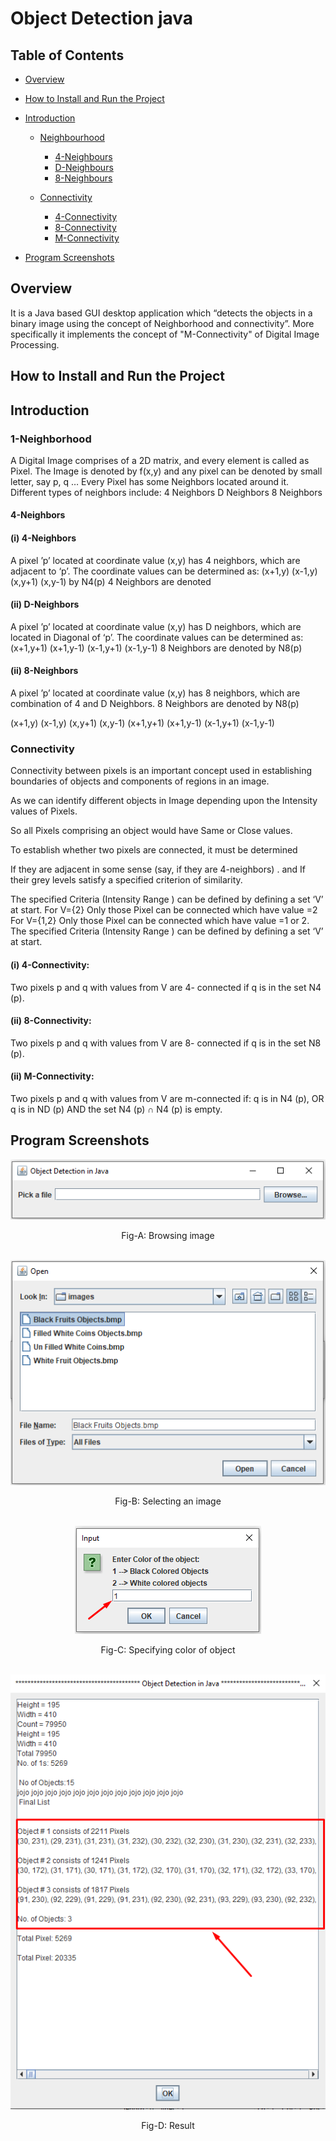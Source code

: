 # Object Detection java

## Table of Contents
* <a href = "#Overview_Head" > Overview </a> 

* <a href = "#Installation" > How to Install and Run the Project </a> 

* <a href = "#Int" > Introduction </a> 

  * <a href = "#Neighbour" > Neighbourhood </a>
    * <a href = "#4neighbours" > 4-Neighbours </a> 
    * <a href = "#Dneighbours" >  D-Neighbours </a>
    * <a href = "#8neighbours" > 8-Neighbours </a>
          
  * <a href = "#Connectivity" > Connectivity </a>
    * <a href = "#4connectivity" > 4-Connectivity </a> 
    * <a href = "#8connectivity" >   8-Connectivity </a>
    * <a href = "#Mconnectivity" >   M-Connectivity </a>
   
* <a href = "#Scr" > Program Screenshots </a>  
         
## <div id = "Overview_Head"> Overview </div>       

It is a Java based GUI desktop application which “detects the objects in a binary image using the concept of Neighborhood and connectivity”. More specifically it implements the concept of "M-Connectivity" of Digital Image Processing.

## <div id = "Installation"> How to Install and Run the Project </div>

## <div id = "Int"> Introduction </div>

### <div id = "Neighbour"> 1-Neighborhood </div>

A Digital Image comprises of a 2D matrix, and every element is called as Pixel.
The Image is denoted by f(x,y) and any pixel can be denoted by small letter, say p, q …
Every Pixel has some Neighbors located around it.
Different types of neighbors include:
4 Neighbors
D Neighbors
8 Neighbors

#### <div id = "4neighbours"> 4-Neighbors </div>

#### (i) 4-Neighbors
A pixel ’p’ located at coordinate value (x,y) has 4 neighbors, which are adjacent to ‘p’.
The coordinate values can be determined as:
(x+1,y)
(x-1,y)
(x,y+1)
(x,y-1)
by N4(p) 4 Neighbors are denoted

#### <div id = "Dneighbours"> (ii) D-Neighbors </div>

A pixel ’p’ located at coordinate value (x,y) has D neighbors, which are located in Diagonal of  ‘p’.
The coordinate values can be determined as:
(x+1,y+1)
(x+1,y-1)
(x-1,y+1)
(x-1,y-1)
8 Neighbors are denoted by N8(p)

#### <div id = "8neighbours"> (ii) 8-Neighbors </div>

A pixel ’p’ located at coordinate value (x,y) has 8 neighbors, which are combination of 4 and D Neighbors.
8 Neighbors are denoted by N8(p)

(x+1,y)
(x-1,y)
(x,y+1)
(x,y-1)
(x+1,y+1)
(x+1,y-1)
(x-1,y+1)
(x-1,y-1)

### <div id = "Connectivity"> Connectivity </div>

Connectivity between pixels is an important concept used in establishing boundaries of objects and components of regions in an image. 

As we can identify different objects in Image depending upon the Intensity values of Pixels.

So all Pixels comprising an object would have Same or Close values.

To establish whether two pixels are connected, it must be determined 

If they are adjacent in some sense (say, if they are 4-neighbors) .
and
If their grey levels satisfy a specified criterion of similarity.

The specified Criteria (Intensity Range ) can be defined by defining a set ‘V’ at start.
For V={2}
Only those Pixel can be connected which have value =2
For V={1,2}
Only those Pixel can be connected which have value =1 or 2.
The specified Criteria (Intensity Range ) can be defined by defining a set ‘V’ at start.

#### <div id = "4connectivity"> (i) 4-Connectivity: </div>

Two pixels p and q with values from V are 4- connected if q is in the set N4 (p).

#### <div id = "8connectivity"> (ii) 8-Connectivity: </div>

Two pixels p and q with values from V are 8- connected if q is in the set N8 (p). 
      
#### <div id = "Mconnectivity"> (ii) M-Connectivity: </div>

Two pixels p and q with values from V are m-connected if:
       q is in N4 (p), 	OR
       q is in ND (p) AND the set  N4 (p) ∩  N4 			(p) is empty.

## <div id = "Scr">  Program Screenshots </div>

<p align = 'center'>
 <img src = "ScreenShots/UI/FirstWindow.png"  alt = "1st Window" >
</p>
 
 <div align = "center">
  <figcaption align = "center"> Fig-A: Browsing image </figcaption>
 </div> </br>
 
 <p align = 'center'>
 <img src = "ScreenShots/UI/SecondWindow.png"  alt = "2nd Window" >
</p>
 
 <div align = "center">
  <figcaption align = "center"> Fig-B: Selecting an image </figcaption>
 </div> </br>
 
 <p align = 'center'>
 <img src = "ScreenShots/UI/ThirdWindow.png"  alt = "3rd Window" >
</p>
 
 <div align = "center">
  <figcaption align = "center"> Fig-C: Specifying color of object  </figcaption>
 </div> </br>

 <p align = 'center'>
 <img src = "ScreenShots/UI/FinalOutputWindow.png"  alt = "4th Window" >
</p>
 
 <div align = "center">
  <figcaption align = "center"> Fig-D: Result  </figcaption>
 </div>
 
 
